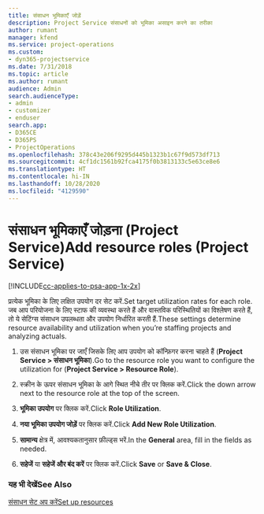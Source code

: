 ```yaml
---
title: संसाधन भूमिकाएँ जोड़ें
description: Project Service संसाधनों को भूमिका असाइन करने का तरीका
author: rumant
manager: kfend
ms.service: project-operations
ms.custom:
- dyn365-projectservice
ms.date: 7/31/2018
ms.topic: article
ms.author: rumant
audience: Admin
search.audienceType:
- admin
- customizer
- enduser
search.app:
- D365CE
- D365PS
- ProjectOperations
ms.openlocfilehash: 378c43e206f9295d445b1323b1c67f9d573df713
ms.sourcegitcommit: 4cf1dc1561b92fca4175f0b3813133c5e63ce8e6
ms.translationtype: HT
ms.contentlocale: hi-IN
ms.lasthandoff: 10/28/2020
ms.locfileid: "4129590"
---
```

# <a name="add-resource-roles-project-service"></a><span data-ttu-id="47edc-103">संसाधन भूमिकाएँ जोड़ना (Project Service)</span><span class="sxs-lookup"><span data-stu-id="47edc-103">Add resource roles (Project Service)</span></span>

[!INCLUDE[cc-applies-to-psa-app-1x-2x](../includes/cc-applies-to-psa-app-1x-2x.md)]

<span data-ttu-id="47edc-104">प्रत्येक भूमिका के लिए लक्षित उपयोग दर सेट करें.</span><span class="sxs-lookup"><span data-stu-id="47edc-104">Set target utilization rates for each role.</span></span> <span data-ttu-id="47edc-105">जब आप परियोजना के लिए स्टाफ की व्यवस्था करते हैं और वास्तविक परिस्थितियों का विश्लेषण करते हैं, तो ये सेटिंग्स संसाधन उपलब्धता और उपयोग निर्धारित करती हैं.</span><span class="sxs-lookup"><span data-stu-id="47edc-105">These settings determine resource availability and utilization when you’re staffing projects and analyzing actuals.</span></span>  
  
1.  <span data-ttu-id="47edc-106">उस संसाधन भूमिका पर जाएँ जिसके लिए आप उपयोग को कॉन्फ़िगर करना चाहते हैं (**Project Service > संसाधन भूमिका**).</span><span class="sxs-lookup"><span data-stu-id="47edc-106">Go to the resource role you want to configure the utilization for (**Project Service > Resource Role**).</span></span>  
  
2.  <span data-ttu-id="47edc-107">स्क्रीन के ऊपर संसाधन भूमिका के आगे स्थित नीचे तीर पर क्लिक करें.</span><span class="sxs-lookup"><span data-stu-id="47edc-107">Click the down arrow next to the resource role at the top of the screen.</span></span>  
  
3.  <span data-ttu-id="47edc-108">**भूमिका उपयोग** पर क्लिक करें.</span><span class="sxs-lookup"><span data-stu-id="47edc-108">Click **Role Utilization**.</span></span>  
  
4.  <span data-ttu-id="47edc-109">**नया भूमिका उपयोग जोड़ें** पर क्लिक करें.</span><span class="sxs-lookup"><span data-stu-id="47edc-109">Click **Add New Role Utilization**.</span></span>  
  
5.  <span data-ttu-id="47edc-110">**सामान्य** क्षेत्र में, आवश्यकतानुसार फ़ील्ड्स भरें.</span><span class="sxs-lookup"><span data-stu-id="47edc-110">In the **General** area, fill in the fields as needed.</span></span>  
  
6.  <span data-ttu-id="47edc-111">**सहेजें** या **सहेजें और बंद करें** पर क्लिक करें.</span><span class="sxs-lookup"><span data-stu-id="47edc-111">Click **Save** or **Save & Close**.</span></span>  
  
### <a name="see-also"></a><span data-ttu-id="47edc-112">यह भी देखें</span><span class="sxs-lookup"><span data-stu-id="47edc-112">See Also</span></span>  
 [<span data-ttu-id="47edc-113">संसाधन सेट अप करें</span><span class="sxs-lookup"><span data-stu-id="47edc-113">Set up resources</span></span>](../psa/set-up-resources.md)
